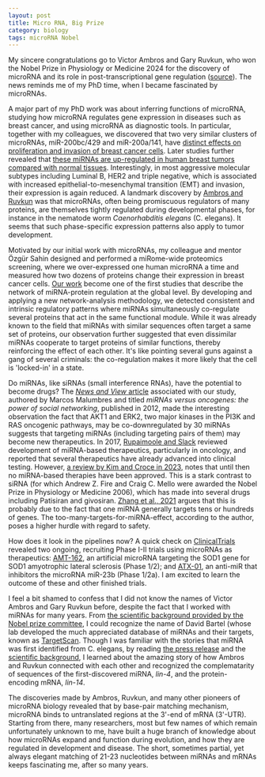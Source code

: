 ```yaml
---
layout: post
title: Micro RNA, Big Prize
category: biology
tags: microRNA Nobel
---
```


My sincere congratulations go to Victor Ambros and Gary Ruvkun, who won the Nobel Prize in Physiology or Medicine 2024 for the discovery of microRNA and its role in post-transcriptional gene regulation ([source](https://www.nobelprize.org/prizes/medicine/2024/summary/)). The news reminds me of my PhD time, when I became fascinated by microRNAs.

A major part of my PhD work was about inferring functions of microRNA, studying how microRNA regulates gene expression in diseases such as breast cancer, and using microRNA as diagnostic tools. In particular, together with my colleagues, we discovered that two very similar clusters of microRNAs, miR-200bc/429 and miR-200a/141, have [distinct effects on proliferation and invasion of breast cancer cells](https://www.nature.com/articles/onc2010201). Later studies further revealed that [these miRNAs are up-regulated in human breast tumors compared with normal tissues](https://www.nature.com/articles/s41598-021-82286-1). Interestingly, in most aggressive molecular subtypes including Luminal B, HER2 and triple negative, which is associated with increased epithelial-to-mesenchymal transition (EMT) and invasion, their expression is again reduced. A landmark discovery by [Ambros and Ruvkun](https://www.nobelprize.org/prizes/medicine/2024/advanced-information/) was that microRNAs, often being promiscuous regulators of many proteins, are themselves tightly regulated during developmental phases, for instance in the nematode worm *Caenorhabditis elegans* (C. elegans). It seems that such phase-specific expression patterns also apply to tumor development.

Motivated by our initial work with microRNAs, my colleague and mentor Özgür Sahin designed and performed a miRome-wide proteomics screening, where we over-expressed one human microRNA a time and measured how two dozens of proteins change their expression in breast cancer cells. [Our work](https://www.embopress.org/doi/full/10.1038/msb.2011.100) become one of the first studies that describe the network of miRNA-protein regulation at the global level. By developing and applying a new network-analysis methodology, we detected consistent and intrinsic regulatory patterns where miRNAs simultaneously co-regulate several proteins that act in the same functional module. While it was already known to the field that miRNAs with similar sequences often target a same set of proteins, our observation further suggested that even dissimilar miRNAs cooperate to target proteins of similar functions, thereby reinforcing the effect of each other. It's like pointing several guns against a gang of several criminals: the co-regulation makes it more likely that the cell is 'locked-in' in a state.

Do miRNAs, like siRNAs (small interference RNAs), have the potential to become drugs? The [*News and View* article](https://www.embopress.org/doi/full/10.1038/msb.2012.2) associated with our study, authored by Marcos Malumbres and titled *miRNAs versus oncogenes: the power of social networking*, published in 2012, made the interesting observation the fact that AKT1 and ERK2, two major kinases in the PI3K and RAS oncogenic pathways, may be co-downregulated by 30 miRNAs suggests that targeting miRNAs (including targeting pairs of them) may become new therapeutics. In 2017, [Rupaimoole and Slack](https://www.nature.com/articles/nrd.2016.246) reviewed development of miRNA-based therapeutics, particularly in oncology, and reported that several therapeutics have already advanced into clinical testing. However, [a review by Kim and Croce in 2023](https://www.nature.com/articles/s12276-023-01050-9), notes that until then no miRNA-based therapies have been approved. This is a stark contrast to siRNA (for which Andrew Z. Fire and Craig C. Mello were awarded the Nobel Prize in Physiology or Medicine 2006), which has made into several drugs including Patisiran and givosiran. [Zhang et al., 2021](https://www.ncbi.nlm.nih.gov/pmc/articles/PMC7910153/) argues that this is probably due to the fact that one miRNA generally targets tens or hundreds of genes. The too-many-targets-for-miRNA-effect, according to the author, poses a higher hurdle with regard to safety.

How does it look in the pipelines now? A quick check on [ClinicalTrials](https://clinicaltrials.gov/search?intr=miRNA&aggFilters=phase:3%202%201,status:rec) revealed two ongoing, recruiting Phase I-II trials using microRNAs as therapeutics: [AMT-162](https://clinicaltrials.gov/study/NCT06100276), an artificial microRNA targeting the SOD1 gene for SOD1 amyotrophic lateral sclerosis (Phase 1/2); and [ATX-01](https://clinicaltrials.gov/study/NCT06300307), an anti-miR that inhibitors the microRNA miR-23b (Phase 1/2a). I am excited to learn the outcome of these and other finished trials.

I feel a bit shamed to confess that I did not know the names of Victor Ambros and Gary Ruvkun before, despite the fact that I worked with miRNAs for many years. From [the scientific background provided by the Nobel prize committee](https://www.nobelprize.org/prizes/medicine/2024/advanced-information/), I could recognize the name of David Bartel (whose lab developed the much appreciated database of miRNAs and their targets, known as [TargetScan](https://www.targetscan.org/vert_80/). Though I was familiar with the stories that miRNA was first identified from C. elegans, by reading [the press release](https://www.nobelprize.org/prizes/medicine/2024/press-release/) and the [scientific background](https://www.nobelprize.org/prizes/medicine/2024/advanced-information/), I learned about the amazing story of how Ambros and Ruvkun connected with each other and recognized the complematarity of sequences of the first-discovered miRNA, *lin-4*, and the protein-encoding mRNA, *lin-14*.

The discoveries made by Ambros, Ruvkun, and many other pioneers of microRNA biology revealed that by base-pair matching mechanism, microRNA binds to untranslated regions at the 3'-end of mRNA (3'-UTR). Starting from there, many researchers, most but few names of which remain unfortunately unknown to me, have built a huge branch of knowledge about how microRNAs expand and function during evolution, and how they are regulated in development and disease. The short, sometimes partial, yet always elegant matching of 21-23 nucleotides between miRNAs and mRNAs keeps fascinating me, after so many years.

